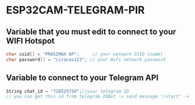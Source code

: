 # ESP32CAM-TELEGRAM-PIR

## Variable that you must edit to connect to your WIFI Hotspot

```cpp
char ssid[] = "PRASIMAX AP";     // your network SSID (name)
char password[] = "ciracas123"; // your WiFi network password
```

## Variable to connect to your Telegram API

```cpp
String chat_id = "728525756";//your telegram ID
// you can get this id from telegram IDBot -> send message "/start" -> send message "/getid" (without quotation marks)
```
